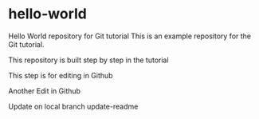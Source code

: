 # hello-world
Hello World repository for Git tutorial
This is an example repository for the Git tutorial.

This repository is built step by step in the tutorial

This step is for editing in Github

Another Edit in Github

Update on local branch update-readme 

